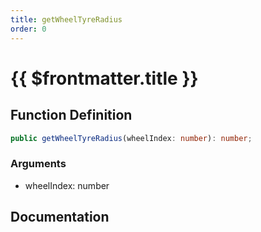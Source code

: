 ```yaml
---
title: getWheelTyreRadius
order: 0
---
```


# {{ $frontmatter.title }}

## Function Definition

```ts
public getWheelTyreRadius(wheelIndex: number): number;
```

### Arguments

* wheelIndex: number

## Documentation

<!--@include: ./parts/getWheelTyreRadius.md-->
